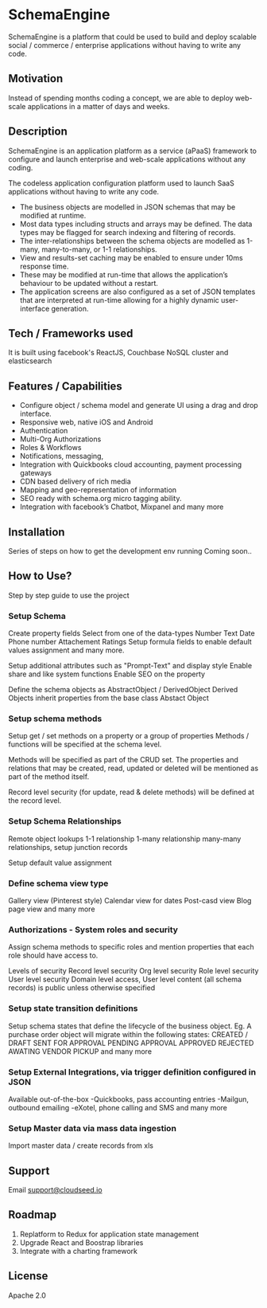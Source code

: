 # SchemaEngine
SchemaEngine is a platform that could be used to build and deploy  scalable social / commerce / enterprise applications without having to write any code.

## Motivation
Instead of spending months coding a concept, we are able to deploy web-scale applications in a matter of days and weeks.

## Description
SchemaEngine is an  application platform as a service (aPaaS) framework to configure and launch enterprise and web-scale applications without any coding.

The codeless application configuration platform used to launch SaaS applications without having to write any code. 

* The business objects are modelled in JSON schemas that may be modified at runtime. 
* Most data types including structs and arrays may be defined. The data types may be flagged for search indexing and filtering of records. 
* The inter-relationships between the schema objects are modelled as 1-many, many-to-many, or 1-1 relationships. 
* View and results-set caching may be enabled to ensure under 10ms response time.
* These may be modified at run-time that allows the application’s behaviour to be updated without a restart.
* The application screens are also configured as a set of JSON templates that are interpreted at run-time allowing for a highly dynamic user-interface generation.

## Tech / Frameworks used
It is built using facebook's ReactJS,  Couchbase NoSQL cluster and elasticsearch

## Features / Capabilities
* Configure object / schema model and generate UI using a drag and drop interface.
* Responsive web, native iOS and Android
* Authentication 
* Multi-Org Authorizations 
* Roles & Workflows
* Notifications, messaging, 
* Integration with Quickbooks cloud accounting, payment processing gateways 
* CDN based delivery of rich media
* Mapping and geo-representation of information
* SEO ready with schema.org micro tagging ability.
* Integration with facebook’s Chatbot, Mixpanel and many more 

## Installation
Series of steps on how to get the development env running
Coming soon..

## How to Use?
Step by step guide to use the project

### Setup Schema
Create property fields
Select from one of the data-types
Number
Text
Date
Phone number
Attachement 
Ratings
Setup formula fields to enable default values assignment
and many more.

Setup additional attributes such as "Prompt-Text" and display style
Enable share and like system functions
Enable SEO on the property

Define the schema objects as AbstractObject /  DerivedObject
Derived Objects inherit properties from the base class Abstact Object

### Setup schema methods
Setup get / set methods on a property or a group of properties
Methods / functions will be specified at the schema level.

Methods will be specified as part of the CRUD set.
The properties and relations that may be created, read, updated or deleted will be mentioned as part of the method itself.

Record level security (for update, read & delete methods) will be defined at the record level.

### Setup Schema Relationships
Remote object lookups
1-1 relationship
1-many relationship
many-many relationships, setup junction records

Setup default value assignment


### Define schema view type
Gallery view (Pinterest style)
Calendar view for dates
Post-casd view
Blog page view
and many more

### Authorizations - System roles and security
Assign schema methods to specific roles and mention properties that each role should have access to.

Levels of security
Record level security
Org level security
Role level security
User level security
Domain level access, User level content (all schema records) is public unless otherwise specified

### Setup state transition definitions
Setup schema states that define the lifecycle of the business object.
Eg. A purchase order object will migrate within the following states:
CREATED / DRAFT
SENT FOR APPROVAL
PENDING APPROVAL
APPROVED
REJECTED
AWATING VENDOR PICKUP
and many more

### Setup External Integrations, via trigger definition configured in JSON
Available out-of-the-box
-Quickbooks, pass accounting entries
-Mailgun, outbound emailing
-eXotel, phone calling and SMS
and many more

### Setup Master data via mass data ingestion
Import master data / create records from xls


## Support
Email support@cloudseed.io

## Roadmap
1. Replatform to Redux for application state management
2. Upgrade React and Boostrap libraries
3. Integrate with a charting framework

## License
Apache 2.0
